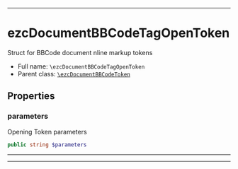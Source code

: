 ***

# ezcDocumentBBCodeTagOpenToken

Struct for BBCode document nline markup tokens

* Full name: `\ezcDocumentBBCodeTagOpenToken`
* Parent class: [`\ezcDocumentBBCodeToken`](./ezcDocumentBBCodeToken.md)

## Properties

### parameters

Opening Token parameters

```php
public string $parameters
```

***



***

